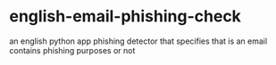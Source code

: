 # english-email-phishing-check
an english python app phishing detector that specifies that is an email contains phishing purposes or not
